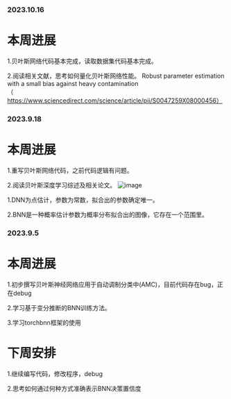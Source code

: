 
### 2023.10.16
# 本周进展
1.贝叶斯网络代码基本完成，读取数据集代码基本完成。

2.阅读相关文献，思考如何量化贝叶斯网络性能。
  Robust parameter estimation with a small bias against heavy contamination（https://www.sciencedirect.com/science/article/pii/S0047259X08000456）











### 2023.9.18
# 本周进展
1.重写贝叶斯网络代码，之前代码逻辑有问题。

2.阅读贝叶斯深度学习综述及相关论文。
![image](https://github.com/UNIC-Lab/Weekly-Report/assets/52443090/7632fd53-d56d-4f2d-9120-8818d3a46bc2)

 1.DNN为点估计，参数为常数，拟合出的参数确定唯一。
 
 2.BNN是一种概率估计参数为概率分布拟合出的图像，它存在一个范围里。




### 2023.9.5
# 本周进展
1.初步撰写贝叶斯神经网络应用于自动调制分类中(AMC)，目前代码存在bug，正在debug

2.学习基于变分推断的BNN训练方法。

3.学习torchbnn框架的使用

# 下周安排
1.继续编写代码，修改程序，debug

2.思考如何通过何种方式准确表示BNN决策置信度 

